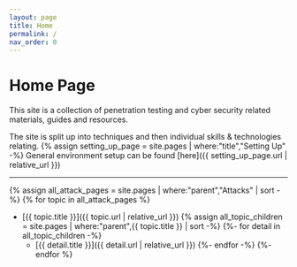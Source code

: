 ```yaml
---
layout: page
title: Home
permalink: /
nav_order: 0
---
```


# Home Page

This site is a collection of penetration testing and cyber security related materials, guides and resources.

The site is split up into techniques and then individual skills & technologies relating.
{% assign setting_up_page = site.pages | where:"title","Setting Up" -%}
General environment setup can be found [here]({{ setting_up_page.url | relative_url }})

----

{% assign all_attack_pages = site.pages | where:"parent","Attacks" | sort -%}
{% for topic in all_attack_pages %}
- [{{ topic.title }}]({{ topic.url | relative_url }})
{% assign all_topic_children = site.pages | where:"parent",{{ topic.title }} | sort -%}
{%- for detail in all_topic_children -%}
    - [{{ detail.title }}]({{ detail.url | relative_url }})
{%- endfor -%}
{%- endfor %}
